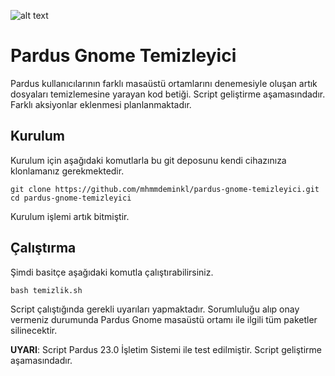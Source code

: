 ![alt text](https://www.opensourcefeed.org/assets/images/logo/gnome-logo.png)

# Pardus Gnome Temizleyici
Pardus kullanıcılarının farklı masaüstü ortamlarını denemesiyle oluşan artık
dosyaları temizlemesine yarayan kod betiği. Script geliştirme aşamasındadır.
Farklı aksiyonlar eklenmesi planlanmaktadır.

## Kurulum
Kurulum için aşağıdaki komutlarla bu git deposunu kendi cihazınıza klonlamanız
gerekmektedir.

```
git clone https://github.com/mhmmdeminkl/pardus-gnome-temizleyici.git
cd pardus-gnome-temizleyici
```

Kurulum işlemi artık bitmiştir.

## Çalıştırma
Şimdi basitçe aşağıdaki komutla çalıştırabilirsiniz.

```
bash temizlik.sh
```

Script çalıştığında gerekli uyarıları yapmaktadır. Sorumluluğu alıp onay
vermeniz durumunda Pardus Gnome masaüstü ortamı ile ilgili tüm paketler
silinecektir.

**UYARI**: Script Pardus 23.0 İşletim Sistemi ile test edilmiştir. Script
geliştirme aşamasındadır.
